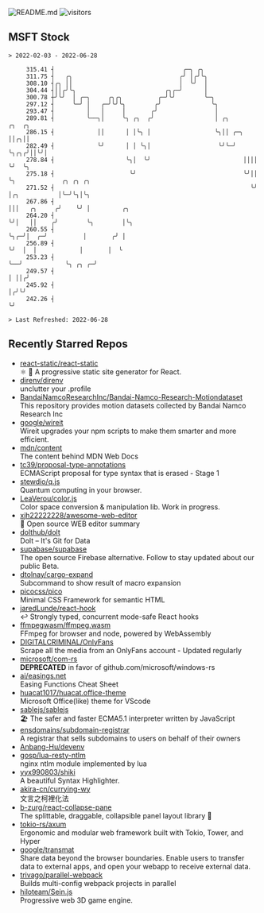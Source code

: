 ![README.md](https://github.com/Gerhut/Gerhut/workflows/README.md/badge.svg)
![visitors](https://visitors.vercel.app/Gerhut/Gerhut?token=8cf69d1f6813d272ef062726b6070c9be4ff72038cfe5a7ded7384a8da65d866)

## MSFT Stock

```
> 2022-02-03 - 2022-06-28

     315.41 ┤                                    ╭─╮ ╭╮                                                          
     311.75 ┤   ╭╮                              ╭╯ │╭╯╰╮                                                         
     308.10 ┤╭╮ ││                              │  ╰╯  │                                                         
     304.44 ┤││╭╯╰╮                         ╭╮╭─╯      │                                                         
     300.78 ┼╯╰╯  │ ╭─╮     ╭╮╭╮          ╭─╯╰╯        ╰─╮                                                       
     297.12 ┤     ╰─╯ │   ╭─╯╰╯╰╮        ╭╯              ╰╮                                                      
     293.47 ┤         │   │     │       ╭╯                │                                                      
     289.81 ┤         ╰──╮│     ╰╮ ╭╮  ╭╯                 │ ╭╮        ╭╮  ╭╮                                     
     286.15 ┤            ││      │ │╰╮ │                  ╰╮││ ╭─╮    ││╭╮││                                     
     282.49 ┤            ╰╯      │ │ ╰╮│                   ╰╯╰─╯ ╰╮╭╮╭╯││╰╯│                                     
     278.84 ┤                    ╰╮│  ╰╯                          ││││ ╰╯  ╰╮                                    
     275.18 ┤                     ╰╯                              ╰╯││      ╰╮             ╭╮ ╭╮ ╭╮              
     271.52 ┤                                                       ╰╯       │╭╮           │╰─╯╰╮│╰╮             
     267.86 ┤                                                                │││   ╭╮     ╭╯    ╰╯ │         ╭╮  
     264.20 ┤                                                                ╰╯│   ││    ╭╯        ╰╮        │╰╮ 
     260.55 ┤                                                                  ╰╮╭─╯│  ╭─╯          │       ╭╯ │ 
     256.89 ┤                                                                   ╰╯  │  │            │       │  ╰ 
     253.23 ┤                                                                       ╰──╯            ╰╮ ╭╮ ╭─╯    
     249.57 ┤                                                                                        │ ││╭╯      
     245.92 ┤                                                                                        │╭╯╰╯       
     242.26 ┤                                                                                        ╰╯          

> Last Refreshed: 2022-06-28
```

## Recently Starred Repos

- [react-static/react-static](https://github.com/react-static/react-static)  
  ⚛️ 🚀 A progressive static site generator for React.
- [direnv/direnv](https://github.com/direnv/direnv)  
  unclutter your .profile
- [BandaiNamcoResearchInc/Bandai-Namco-Research-Motiondataset](https://github.com/BandaiNamcoResearchInc/Bandai-Namco-Research-Motiondataset)  
  This repository provides motion datasets collected by Bandai Namco Research Inc
- [google/wireit](https://github.com/google/wireit)  
  Wireit upgrades your npm scripts to make them smarter and more efficient.
- [mdn/content](https://github.com/mdn/content)  
  The content behind MDN Web Docs
- [tc39/proposal-type-annotations](https://github.com/tc39/proposal-type-annotations)  
  ECMAScript proposal for type syntax that is erased - Stage 1
- [stewdio/q.js](https://github.com/stewdio/q.js)  
  Quantum computing in your browser.
- [LeaVerou/color.js](https://github.com/LeaVerou/color.js)  
  Color space conversion & manipulation lib. Work in progress.
- [xjh22222228/awesome-web-editor](https://github.com/xjh22222228/awesome-web-editor)  
  🔨  Open source WEB editor summary
- [dolthub/dolt](https://github.com/dolthub/dolt)  
  Dolt – It's Git for Data
- [supabase/supabase](https://github.com/supabase/supabase)  
  The open source Firebase alternative. Follow to stay updated about our public Beta.
- [dtolnay/cargo-expand](https://github.com/dtolnay/cargo-expand)  
  Subcommand to show result of macro expansion
- [picocss/pico](https://github.com/picocss/pico)  
  Minimal CSS Framework for semantic HTML
- [jaredLunde/react-hook](https://github.com/jaredLunde/react-hook)  
  ↩ Strongly typed, concurrent mode-safe React hooks
- [ffmpegwasm/ffmpeg.wasm](https://github.com/ffmpegwasm/ffmpeg.wasm)  
  FFmpeg for browser and node, powered by WebAssembly
- [DIGITALCRIMINAL/OnlyFans](https://github.com/DIGITALCRIMINAL/OnlyFans)  
  Scrape all the media from an OnlyFans account - Updated regularly
- [microsoft/com-rs](https://github.com/microsoft/com-rs)  
  **DEPRECATED** in favor of github.com/microsoft/windows-rs
- [ai/easings.net](https://github.com/ai/easings.net)  
  Easing Functions Cheat Sheet
- [huacat1017/huacat.office-theme](https://github.com/huacat1017/huacat.office-theme)  
  Microsoft Office(like) theme for VScode
- [sablejs/sablejs](https://github.com/sablejs/sablejs)  
  🏖️ The safer and faster ECMA5.1 interpreter written by JavaScript
- [ensdomains/subdomain-registrar](https://github.com/ensdomains/subdomain-registrar)  
  A registrar that sells subdomains to users on behalf of their owners
- [Anbang-Hu/devenv](https://github.com/Anbang-Hu/devenv)  
- [gosp/lua-resty-ntlm](https://github.com/gosp/lua-resty-ntlm)  
  nginx ntlm module implemented by lua
- [yyx990803/shiki](https://github.com/yyx990803/shiki)  
  A beautiful Syntax Highlighter.
- [akira-cn/currying-wy](https://github.com/akira-cn/currying-wy)  
  文言之柯裡化法
- [b-zurg/react-collapse-pane](https://github.com/b-zurg/react-collapse-pane)  
  The splittable, draggable, collapsible panel layout library 🎉
- [tokio-rs/axum](https://github.com/tokio-rs/axum)  
  Ergonomic and modular web framework built with Tokio, Tower, and Hyper
- [google/transmat](https://github.com/google/transmat)  
  Share data beyond the browser boundaries. Enable users to transfer data to external apps, and open your webapp to receive external data.
- [trivago/parallel-webpack](https://github.com/trivago/parallel-webpack)  
  Builds multi-config webpack projects in parallel
- [hiloteam/Sein.js](https://github.com/hiloteam/Sein.js)  
  Progressive web 3D game engine.
